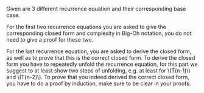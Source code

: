 Given are 3 different recurrence equation and their corresponding base case. 

For the first two recurrence equations you are asked to give the corresponding closed form and complexity in Big-Oh notation, you do not need to give a proof for these two.

For the last recurrence equation, you are asked to derive the closed form, as well as to prove that this is the correct closed form. 
To derive the closed form you have to repeatedly unfold the recurrence equation, for this part we suggest to at least show two steps of unfolding, e.g. at least for \\(T(n-1)\\) and \\(T(n-2)\\). 
To prove that you indeed derived the correct closed form, you have to do a proof by induction, make sure to be clear in your proofs.